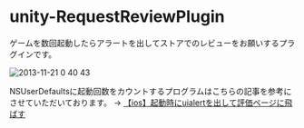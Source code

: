 unity-RequestReviewPlugin
=========================

ゲームを数回起動したらアラートを出してストアでのレビューをお願いするプラグインです。

![2013-11-21 0 40 43](https://f.cloud.github.com/assets/822147/1583218/a5328706-51fa-11e3-98c9-c7d8440a1165.png)


NSUserDefaultsに起動回数をカウントするプログラムはこちらの記事を参考にさせていただいております。 -> 
[【ios】起動時にuialertを出して評価ページに飛ばす](http://samurai-apps.com/2012/04/07/%E3%80%90ios%E3%80%91%E8%B5%B7%E5%8B%95%E6%99%82%E3%81%ABuialert%E3%82%92%E5%87%BA%E3%81%97%E3%81%A6%E8%A9%95%E4%BE%A1%E3%83%9A%E3%83%BC%E3%82%B8%E3%81%AB%E9%A3%9B%E3%81%B0%E3%81%99/)
